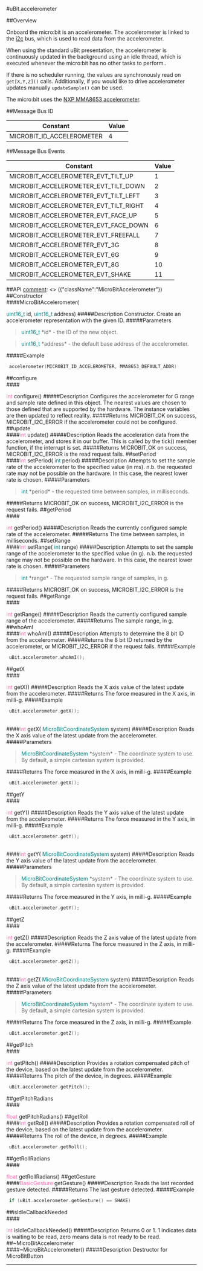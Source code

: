#uBit.accelerometer

##Overview

Onboard the micro:bit is an accelerometer. The accelerometer is linked to the
[i2c](ubit/i2c.md) bus, which is used to read data from the accelerometer.

When using the standard uBit presentation, the accelerometer is continuously updated
in the background using an idle thread, which is executed whenever the micro:bit
has no other tasks to perform..

If there is no scheduler running, the values are synchronously read on `get[X,Y,Z]()`
calls. Additionally, if you would like to drive accelerometer updates manually `updateSample()`
can be used.

The micro:bit uses the [NXP MMA8653 accelerometer](http://www.nxp.com/products/sensors/accelerometers/3-axis-accelerometers/2g-4g-8g-low-g-10-bit-digital-accelerometer:MMA8653FC).

##Message Bus ID

| Constant | Value |
| ------------- |-------------|
| MICROBIT_ID_ACCELEROMETER | 4 |

##Message Bus Events

| Constant | Value |
| ------------- |-------------|
| MICROBIT_ACCELEROMETER_EVT_TILT_UP | 1 |
| MICROBIT_ACCELEROMETER_EVT_TILT_DOWN | 2 |
| MICROBIT_ACCELEROMETER_EVT_TILT_LEFT | 3 |
| MICROBIT_ACCELEROMETER_EVT_TILT_RIGHT | 4 |
| MICROBIT_ACCELEROMETER_EVT_FACE_UP | 5 |
| MICROBIT_ACCELEROMETER_EVT_FACE_DOWN | 6 |
| MICROBIT_ACCELEROMETER_EVT_FREEFALL | 7 |
| MICROBIT_ACCELEROMETER_EVT_3G | 8 |
| MICROBIT_ACCELEROMETER_EVT_6G | 9 |
| MICROBIT_ACCELEROMETER_EVT_8G | 10 |
| MICROBIT_ACCELEROMETER_EVT_SHAKE | 11 |

##API
[comment]: <> ({"className":"MicroBitAccelerometer"})
##Constructor
<br/>
####MicroBitAccelerometer( <div style='color:#008080; display:inline-block'>uint16_t</div> id,  <div style='color:#008080; display:inline-block'>uint16_t</div> address)
#####Description
Constructor. Create an accelerometer representation with the given ID.
#####Parameters

>  <div style='color:#008080; display:inline-block'>uint16_t</div> *id* - the ID of the new object.

>  <div style='color:#008080; display:inline-block'>uint16_t</div> *address* - the default base address of the accelerometer.
#####Example
```c++
 accelerometer(MICROBIT_ID_ACCELEROMETER, MMA8653_DEFAULT_ADDR)

```
##configure
<br/>
####<div style='color:#FF69B4; display:inline-block'>int</div> configure()
#####Description
Configures the accelerometer for G range and sample rate defined in this object. The nearest values are chosen to those defined that are supported by the hardware. The instance variables are then updated to reflect reality.
#####Returns
MICROBIT_OK on success, MICROBIT_I2C_ERROR if the accelerometer could not be configured.
##update
<br/>
####<div style='color:#FF69B4; display:inline-block'>int</div> update()
#####Description
Reads the acceleration data from the accelerometer, and stores it in our buffer. This is called by the tick() member function, if the interrupt is set.
#####Returns
MICROBIT_OK on success, MICROBIT_I2C_ERROR is the read request fails.
##setPeriod
<br/>
####<div style='color:#FF69B4; display:inline-block'>int</div> setPeriod( <div style='color:#008080; display:inline-block'>int</div> period)
#####Description
Attempts to set the sample rate of the accelerometer to the specified value (in ms). n.b. the requested rate may not be possible on the hardware. In this case, the nearest lower rate is chosen.
#####Parameters

>  <div style='color:#008080; display:inline-block'>int</div> *period* - the requested time between samples, in milliseconds.
#####Returns
MICROBIT_OK on success, MICROBIT_I2C_ERROR is the request fails.
##getPeriod
<br/>
####<div style='color:#FF69B4; display:inline-block'>int</div> getPeriod()
#####Description
Reads the currently configured sample rate of the accelerometer.
#####Returns
The time between samples, in milliseconds.
##setRange
<br/>
####<div style='color:#FF69B4; display:inline-block'>int</div> setRange( <div style='color:#008080; display:inline-block'>int</div> range)
#####Description
Attempts to set the sample range of the accelerometer to the specified value (in g). n.b. the requested range may not be possible on the hardware. In this case, the nearest lower rate is chosen.
#####Parameters

>  <div style='color:#008080; display:inline-block'>int</div> *range* - The requested sample range of samples, in g.
#####Returns
MICROBIT_OK on success, MICROBIT_I2C_ERROR is the request fails.
##getRange
<br/>
####<div style='color:#FF69B4; display:inline-block'>int</div> getRange()
#####Description
Reads the currently configured sample range of the accelerometer.
#####Returns
The sample range, in g.
##whoAmI
<br/>
####<div style='color:#FF69B4; display:inline-block'>int</div> whoAmI()
#####Description
Attempts to determine the 8 bit ID from the accelerometer.
#####Returns
the 8 bit ID returned by the accelerometer, or MICROBIT_I2C_ERROR if the request fails.
#####Example
```c++
 uBit.accelerometer.whoAmI();

```
##getX
<br/>
####<div style='color:#FF69B4; display:inline-block'>int</div> getX()
#####Description
Reads the X axis value of the latest update from the accelerometer.
#####Returns
The force measured in the X axis, in milli-g.
#####Example
```c++
 uBit.accelerometer.getX();

```
<br/>
####<div style='color:#FF69B4; display:inline-block'>int</div> getX( <div style='color:#008080; display:inline-block'>MicroBitCoordinateSystem</div> system)
#####Description
Reads the X axis value of the latest update from the accelerometer.
#####Parameters

>  <div style='color:#008080; display:inline-block'>MicroBitCoordinateSystem</div> *system* - The coordinate system to use. By default, a simple cartesian system is provided.
#####Returns
The force measured in the X axis, in milli-g.
#####Example
```c++
 uBit.accelerometer.getX();

```
##getY
<br/>
####<div style='color:#FF69B4; display:inline-block'>int</div> getY()
#####Description
Reads the Y axis value of the latest update from the accelerometer.
#####Returns
The force measured in the Y axis, in milli-g.
#####Example
```c++
 uBit.accelerometer.getY();

```
<br/>
####<div style='color:#FF69B4; display:inline-block'>int</div> getY( <div style='color:#008080; display:inline-block'>MicroBitCoordinateSystem</div> system)
#####Description
Reads the Y axis value of the latest update from the accelerometer.
#####Parameters

>  <div style='color:#008080; display:inline-block'>MicroBitCoordinateSystem</div> *system* - The coordinate system to use. By default, a simple cartesian system is provided.
#####Returns
The force measured in the Y axis, in milli-g.
#####Example
```c++
 uBit.accelerometer.getY();

```
##getZ
<br/>
####<div style='color:#FF69B4; display:inline-block'>int</div> getZ()
#####Description
Reads the Z axis value of the latest update from the accelerometer.
#####Returns
The force measured in the Z axis, in milli-g.
#####Example
```c++
 uBit.accelerometer.getZ();

```
<br/>
####<div style='color:#FF69B4; display:inline-block'>int</div> getZ( <div style='color:#008080; display:inline-block'>MicroBitCoordinateSystem</div> system)
#####Description
Reads the Z axis value of the latest update from the accelerometer.
#####Parameters

>  <div style='color:#008080; display:inline-block'>MicroBitCoordinateSystem</div> *system* - The coordinate system to use. By default, a simple cartesian system is provided.
#####Returns
The force measured in the Z axis, in milli-g.
#####Example
```c++
 uBit.accelerometer.getZ();

```
##getPitch
<br/>
####<div style='color:#FF69B4; display:inline-block'>int</div> getPitch()
#####Description
Provides a rotation compensated pitch of the device, based on the latest update from the accelerometer.
#####Returns
The pitch of the device, in degrees.
#####Example
```c++
 uBit.accelerometer.getPitch();

```
##getPitchRadians
<br/>
####<div style='color:#FF69B4; display:inline-block'>float</div> getPitchRadians()
##getRoll
<br/>
####<div style='color:#FF69B4; display:inline-block'>int</div> getRoll()
#####Description
Provides a rotation compensated roll of the device, based on the latest update from the accelerometer.
#####Returns
The roll of the device, in degrees.
#####Example
```c++
 uBit.accelerometer.getRoll();

```
##getRollRadians
<br/>
####<div style='color:#FF69B4; display:inline-block'>float</div> getRollRadians()
##getGesture
<br/>
####<div style='color:#FF69B4; display:inline-block'>BasicGesture</div> getGesture()
#####Description
Reads the last recorded gesture detected.
#####Returns
The last gesture detected.
#####Example
```c++
 if (uBit.accelerometer.getGesture() == SHAKE)

```
##isIdleCallbackNeeded
<br/>
####<div style='color:#FF69B4; display:inline-block'>int</div> isIdleCallbackNeeded()
#####Description
Returns 0 or 1. 1 indicates data is waiting to be read, zero means data is not ready to be read.
##~MicroBitAccelerometer
<br/>
####~MicroBitAccelerometer()
#####Description
Destructor for  MicroBitButton
____
[comment]: <> ({"end":"MicroBitAccelerometer"})
